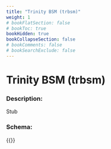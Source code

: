 ```yaml
---
title: "Trinity BSM (trbsm)"
weight: 1
# bookFlatSection: false
# bookToc: true
bookHidden: true
bookCollapseSection: false
# bookComments: false
# bookSearchExclude: false
---
```

# Trinity BSM (trbsm)

### Description:

Stub

### Schema:

{{<github repo="pkZukan/PokeDocs" file="/SV/Flatbuffers/model/trbsm.fbs" lang="ts">}}